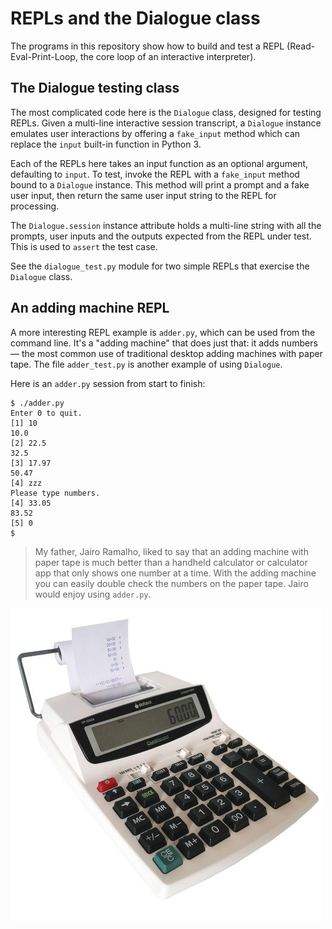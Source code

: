 # REPLs and the Dialogue class

The programs in this repository show how to build and test a REPL (Read-Eval-Print-Loop, the core loop of an interactive interpreter).


## The Dialogue testing class

The most complicated code here is the `Dialogue` class, designed for testing REPLs. Given a multi-line interactive session transcript, a `Dialogue` instance emulates user interactions by offering a `fake_input` method which can replace the `input` built-in function in Python 3.

Each of the REPLs here takes an input function as an optional argument, defaulting to `input`. To test, invoke the REPL with a `fake_input` method bound to a `Dialogue` instance. This method will print a prompt and a fake user input, then return the same user input string to the REPL for processing.

The `Dialogue.session` instance attribute holds a multi-line string with all the prompts, user inputs and the outputs expected from the REPL under test. This is used to `assert` the test case.

See the `dialogue_test.py` module for two simple REPLs that exercise the `Dialogue` class.


## An adding machine REPL

A more interesting REPL example is `adder.py`, which can be used from the command line. It's a "adding machine" that does just that: it adds numbers — the most common use of traditional desktop adding machines with paper tape. The file `adder_test.py` is another example of using `Dialogue`.

Here is an `adder.py` session from start to finish:

```
$ ./adder.py 
Enter 0 to quit.
[1] 10
10.0
[2] 22.5
32.5
[3] 17.97
50.47
[4] zzz
Please type numbers.
[4] 33.05
83.52
[5] 0
$
```

> My father, Jairo Ramalho, liked to say that an adding machine with paper tape is much better than a handheld calculator or calculator app that only shows one number at a time. With the adding machine you can easily double check the numbers on the paper tape. Jairo would enjoy using `adder.py`.

![Adding machine](adding-machine-500x.jpg "Adding machine with paper tape.")
